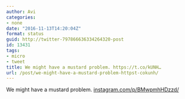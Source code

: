 ```yaml
---
author: Avi
categories:
- none
date: "2016-11-13T14:20:04Z"
format: status
guid: http://twitter-797866636334264320-post
id: 13431
tags:
- micro
- tweet
title: We might have a mustard problem. https://t.co/kUNH…
url: /post/we-might-have-a-mustard-problem-httpst-cokunh/
---
```

We might have a mustard problem. [instagram.com/p/BMwpmhHDzzd/](https://www.instagram.com/p/BMwpmhHDzzd/)